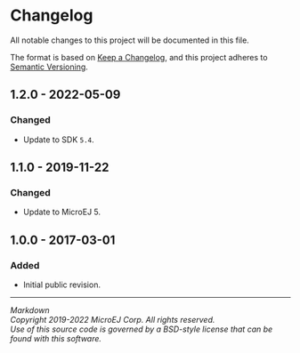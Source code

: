 # Changelog

All notable changes to this project will be documented in this file.

The format is based on [Keep a Changelog](https://keepachangelog.com/en/1.0.0/),
and this project adheres to [Semantic Versioning](https://semver.org/spec/v2.0.0.html).

## 1.2.0 - 2022-05-09

### Changed

  - Update to SDK `5.4`.

## 1.1.0 - 2019-11-22

### Changed

  - Update to MicroEJ 5.
  
## 1.0.0 - 2017-03-01

### Added

  - Initial public revision.
  
---  
_Markdown_   
_Copyright 2019-2022 MicroEJ Corp. All rights reserved._  
_Use of this source code is governed by a BSD-style license that can be found with this software._  